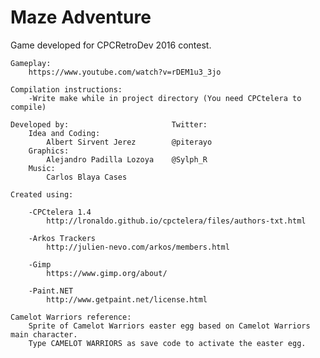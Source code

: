 # Maze Adventure
Game developed for CPCRetroDev 2016 contest.
    
    Gameplay:
        https://www.youtube.com/watch?v=rDEM1u3_3jo
    
    Compilation instructions:
        -Write make while in project directory (You need CPCtelera to compile)
        
    Developed by:                       Twitter:
        Idea and Coding: 
            Albert Sirvent Jerez        @piterayo
        Graphics: 
            Alejandro Padilla Lozoya    @Sylph_R
        Music:
            Carlos Blaya Cases
                        
    Created using:
    
        -CPCtelera 1.4 
            http://lronaldo.github.io/cpctelera/files/authors-txt.html
            
        -Arkos Trackers
            http://julien-nevo.com/arkos/members.html
            
        -Gimp
            https://www.gimp.org/about/
            
        -Paint.NET
            http://www.getpaint.net/license.html
        
    Camelot Warriors reference:
        Sprite of Camelot Warriors easter egg based on Camelot Warriors main character.
        Type CAMELOT WARRIORS as save code to activate the easter egg.
